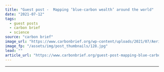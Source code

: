 ```yaml
---
title: "Guest post -  Mapping ‘blue-carbon wealth’ around the world"
date: "2021-07-12"
tags: 
  - guest posts
  - carbon brief
  - science
source: "carbon brief"
image_url: "https://www.carbonbrief.org/wp-content/uploads/2021/07/Aerial-of-mangroves-at-King-Sound-Australia_F4XF6W-583x372.jpg"
image_fp: "/assets/img/post_thumbnails/128.jpg"
lead: ""
article_url: "https://www.carbonbrief.org/guest-post-mapping-blue-carbon-wealth-around-the-world"
---
```


---
